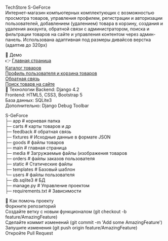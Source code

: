 TechStore S-GeForce  
Интернет-магазин компьютерных комплектующих с возможностью просмотра товаров, управления профилем, регистрации и авторизации пользователей, добавлением (удалением) товара в корзину, создания и удаления аккаунта, обратной связи с администратором, поиска и фильтрации товаров на сайте и управления контентом через админ-панель. Использована адаптивная под размеры дивайсов верстка (адаптив до 320px)

🚀 Демо  
:point_right: [Главная страница](https://github.com/bashlykov2005/Tech_store_S-GeForce/blob/main/screenshots/127.0.0.1_8000_main.png)  
   [Каталог товаров](https://github.com/bashlykov2005/Tech_store_S-GeForce/blob/main/screenshots/127.0.0.1_8000_catalog_all__page=2.png)  
   [Профиль пользователя и корзина товаров](https://github.com/bashlykov2005/Tech_store_S-GeForce/blob/main/screenshots/127.0.0.1_8000_user_profile_.png)  
   [Обратная связь](https://github.com/bashlykov2005/Tech_store_S-GeForce/blob/main/screenshots/127.0.0.1_8000-feedback.png)  
   [Поиск товарв на сайте](https://github.com/bashlykov2005/Tech_store_S-GeForce/blob/main/screenshots/127.0.0.1_8000search__q=intel.png)  
   🔧 Технологии
Backend: Django 4.2  
Frontend: HTML5, CSS3, Bootstrap 5  
База данных: SQLite3  
Дополнительно: Django Debug Toolbar  

S-GeForce  
├─ app # корневая папка  
├─ carts          # карты товаров и др  
├─ feedback      # обратная связь  
├─ fixtures     # Исходные данные в формате JSON  
├─ goods             # файлы товаров  
├─ main             # главная страница  
├─ media             # Загружаемые файлы (изображения товаров  
├─ orders           # файлы заказов пользователя  
├─ static           # Статические файлы  
├─ templates        # Базовый шаблон  
└─ users            # файлы пользователя  
├─ db.sqlite3         # БД  
├─ manage.py          # Управление проектом  
├─ requirements.txt  # Зависимости 

🤝 Как помочь проекту  
Форкните репозиторий  
Создайте ветку с новым функционалом (git checkout -b feature/AmazingFeature)  
Сделайте коммит изменений (git commit -m 'Add some AmazingFeature')  
Запушите изменения (git push origin feature/AmazingFeature)  
Откройте Pull Request
